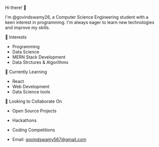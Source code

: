  Hi there! 👋

I'm @govindswamy26, a Computer Science Engineering student with a keen interest in programming. I'm always eager to learn new technologies and improve my skills.

 👀 Interests

- Programming
- Data Science
- MERN Stack Development
- Data Strctures & Algorithms

🌱 Currently Learning

- React
- Web Development
- Data Science tools

 💞️ Looking to Collaborate On

- Open Source Projects
- Hackathons
- Coding Competitions

- Email: govindswamy567@gmail.com


